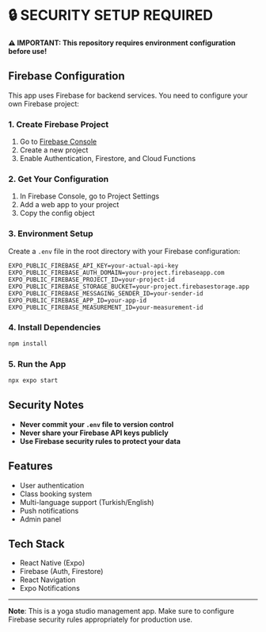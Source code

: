 # 🔒 SECURITY SETUP REQUIRED

**⚠️ IMPORTANT: This repository requires environment configuration before use!**

## Firebase Configuration

This app uses Firebase for backend services. You need to configure your own Firebase project:

### 1. Create Firebase Project
1. Go to [Firebase Console](https://console.firebase.google.com/)
2. Create a new project
3. Enable Authentication, Firestore, and Cloud Functions

### 2. Get Your Configuration
1. In Firebase Console, go to Project Settings
2. Add a web app to your project
3. Copy the config object

### 3. Environment Setup

Create a `.env` file in the root directory with your Firebase configuration:

```env
EXPO_PUBLIC_FIREBASE_API_KEY=your-actual-api-key
EXPO_PUBLIC_FIREBASE_AUTH_DOMAIN=your-project.firebaseapp.com
EXPO_PUBLIC_FIREBASE_PROJECT_ID=your-project-id
EXPO_PUBLIC_FIREBASE_STORAGE_BUCKET=your-project.firebasestorage.app
EXPO_PUBLIC_FIREBASE_MESSAGING_SENDER_ID=your-sender-id
EXPO_PUBLIC_FIREBASE_APP_ID=your-app-id
EXPO_PUBLIC_FIREBASE_MEASUREMENT_ID=your-measurement-id
```

### 4. Install Dependencies
```bash
npm install
```

### 5. Run the App
```bash
npx expo start
```

## Security Notes

- **Never commit your `.env` file to version control**
- **Never share your Firebase API keys publicly**
- **Use Firebase security rules to protect your data**

## Features

- User authentication
- Class booking system
- Multi-language support (Turkish/English)
- Push notifications
- Admin panel

## Tech Stack

- React Native (Expo)
- Firebase (Auth, Firestore)
- React Navigation
- Expo Notifications

---

**Note**: This is a yoga studio management app. Make sure to configure Firebase security rules appropriately for production use.